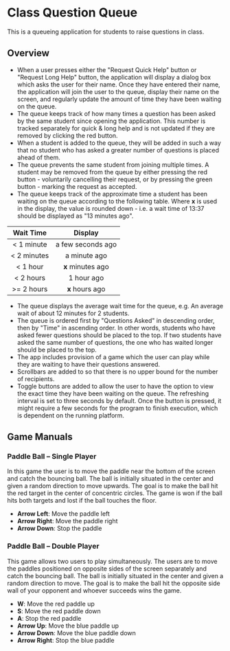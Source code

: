 # Class Question Queue

This is a queueing application for students to raise questions in class.

## Overview

* When a user presses either the "Request Quick Help" button or "Request Long Help" button,
the application will display a dialog box which asks the user for their name. Once they have entered their name,
the application will join the user to the queue, display their name on the screen, and regularly update the amount of time they have been waiting on the queue.
* The queue keeps track of how many times a question has been asked by the same student since opening the application.
This number is tracked separately for quick & long help and is not updated if they are removed by clicking the red button.
* When a student is added to the queue, they will be added in such a way that no student who has asked a greater number of questions
is placed ahead of them.
* The queue prevents the same student from joining multiple times.
A student may be removed from the queue by either pressing the red button - voluntarily cancelling their request,
or by pressing the green button - marking the request as accepted.
* The queue keeps track of the approximate time a student has been waiting on the queue according to the following table.
Where **x** is used in the display, the value is rounded down - i.e. a wait time of 13:37 should be displayed as "13 minutes ago".

| Wait Time   | Display           |
| :---------: | :---------------: |
| < 1 minute  | a few seconds ago |
| < 2 minutes | a minute ago      |
| < 1 hour    | **x** minutes ago |
| < 2 hours   | 1 hour ago        |
| >= 2 hours  | **x** hours ago   |

* The queue displays the average wait time for the queue, e.g. An average wait of about 12 minutes for 2 students.
* The queue is ordered first by "Questions Asked" in descending order, then by "Time" in ascending order. In other words,
students who have asked fewer questions should be placed to the top. If two students have asked the same number of questions,
the one who has waited longer should be placed to the top.
* The app includes provision of a game which the user can play while they are waiting to have their questions answered.
* Scrollbars are added to so that there is no upper bound for the number of recipients.
* Toggle buttons are added to allow the user to have the option to view the exact time they have been waiting on the queue.
The refreshing interval is set to three seconds by default. Once the button is pressed, it might require a few seconds for the program to finish execution,
which is dependent on the running platform.

## Game Manuals

### Paddle Ball – Single Player
In this game the user is to move the paddle near the bottom of the screen and catch the bouncing ball.
The ball is initially situated in the center and given a random direction to move upwards.
The goal is to make the ball hit the red target in the center of concentric circles. The game is won if the ball hits both targets and
lost if the ball touches the floor.
* **Arrow Left**: Move the paddle left
* **Arrow Right**: Move the paddle right
* **Arrow Down**: Stop the paddle

### Paddle Ball – Double Player
This game allows two users to play simultaneously. The users are to move the paddles positioned on opposite sides of the screen separately
and catch the bouncing ball. The ball is initially situated in the center and given a random direction to move.
The goal is to make the ball hit the opposite side wall of your opponent and whoever succeeds wins the game.
* **W**: Move the red paddle up
* **S**: Move the red paddle down
* **A**: Stop the red paddle
* **Arrow Up**: Move the blue paddle up
* **Arrow Down**: Move the blue paddle down
* **Arrow Right**: Stop the blue paddle
